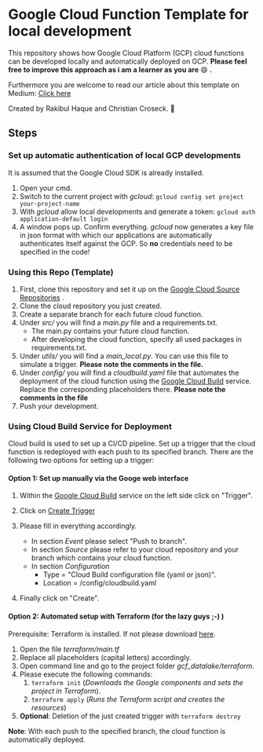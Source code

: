 # Google Cloud Function Template for local development
This repository shows how Google Cloud Platform (GCP) cloud functions can be developed
locally and automatically deployed on GCP. **Please feel free to improve this approach as i am a learner as you are** 😄 **.**

Furthermore you are welcome to read our article about this template on Medium: [Click here](https://towardsdatascience.com/develop-and-test-google-cloud-functions-locally-and-deploy-7908d6573f9d)

Created by Rakibul Haque and Christian Croseck. 👋 

## Steps

### Set up automatic authentication of local GCP developments
It is assumed that the Google Cloud SDK is already installed.

1. Open your cmd.
1. Switch to the current project with _gcloud_: `gcloud config set project your-project-name`
1. With _gcloud_ allow local developments and generate a token: `gcloud auth application-default login`
1. A window pops up. Confirm everything. _gcloud_ now generates a key file in json format with which our 
   applications are automatically authenticates itself against the GCP. So **no** credentials need to be specified in 
   the code!
   
### Using this Repo (Template)
1.  First, clone this repository and set it up on the [Google Cloud Source Repositories](https://source.cloud.google.com/) .
1.  Clone the cloud repository you just created.
1.  Create a separate branch for each future cloud function.
1.  Under _src/_ you will find a _main.py_ file and a requirements.txt. 
    - The main.py contains your future cloud function. 
    - After developing the cloud function, specify all used packages in requirements.txt.
1. Under _utils/_ you will find a _main_local.py_. You can use this file to simulate a trigger. **Please note the comments
   in the file.**
1. Under _config/_ you will find a _cloudbuild.yaml_ file that automates the deployment of the cloud function using the 
   [Google Cloud Build](https://console.cloud.google.com/cloud-build) service. Replace the corresponding placeholders 
   there. **Please note the comments in the file**
1. Push your development.   
   
### Using Cloud Build Service for Deployment
Cloud build is used to set up a CI/CD pipeline. Set up a trigger that the cloud function is redeployed with each push to 
its specified branch. There are the following two options for setting up a trigger:

#### Option 1: Set up manually via the Googe web interface
1. Within the [Google Cloud Build](https://console.cloud.google.com/cloud-build) service on the left side click on "Trigger".
1. Click on [Create Trigger](https://console.cloud.google.com/cloud-build/triggers/add)
1. Please fill in everything accordingly.
    - In section _Event_ please select "Push to branch".
    - In section _Source_ please refer to your cloud repository and your branch which contains your cloud function.
    - In section _Configuration_
        - Type = "Cloud Build configuration file (yaml or json)".
        - Location = /config/cloudbuild.yaml
    
1. Finally click on "Create".

#### Option 2: Automated setup with Terraform (for the lazy guys ;-) ) 
Prerequisite: Terraform is installed. If not please download [here](https://www.terraform.io/downloads.html).
1. Open the file _terraform/main.tf_
1. Replace all placeholders (capital letters) accordingly.
1. Open command line and go to the project folder _gcf_datalake/terraform_.
1. Please execute the following commands:
   1. `terraform init` (_Downloads the Google components and sets the project in Terraform_).
   1. `terraform apply` (_Runs the Terraform script and creates the resources_)
1. **Optional**: Deletion of the just created trigger with `terraform destroy`

**Note**: With each push to the specified branch, the cloud function is automatically deployed.



